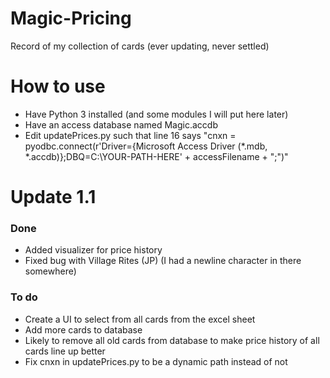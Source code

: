 # Magic-Pricing
Record of my collection of cards (ever updating, never settled)

# How to use
* Have Python 3 installed (and some modules I will put here later)
* Have an access database named Magic.accdb
* Edit updatePrices.py such that line 16 says "cnxn = pyodbc.connect(r'Driver={Microsoft Access Driver (\*.mdb, \*.accdb)};DBQ=C:\YOUR-PATH-HERE' + accessFilename + ";")"


# Update 1.1

### Done
* Added visualizer for price history
* Fixed bug with Village Rites (JP) (I had a newline character in there somewhere)

### To do
* Create a UI to select from all cards from the excel sheet
* Add more cards to database
* Likely to remove all old cards from database to make price history of all cards line up better
* Fix cnxn in updatePrices.py to be a dynamic path instead of not
